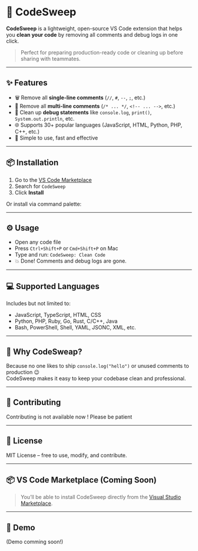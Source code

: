 # 🧹 CodeSweep

**CodeSweep** is a lightweight, open-source VS Code extension that helps you **clean your code** by removing all comments and debug logs in one click.

> Perfect for preparing production-ready code or cleaning up before sharing with teammates.

---

## ✨ Features

- 🗑️ Remove all **single-line comments** (`//`, `#`, `--`, `;`, etc.)
- 🧼 Remove all **multi-line comments** (`/* ... */`, `<!-- ... -->`, etc.)
- 🐞 Clean up **debug statements** like `console.log`, `print()`, `System.out.println`, etc.
- 🌐 Supports 30+ popular languages (JavaScript, HTML, Python, PHP, C++, etc.)
- 🚀 Simple to use, fast and effective

---

## 📦 Installation

1. Go to the [VS Code Marketplace](https://marketplace.visualstudio.com/)
2. Search for `CodeSweep`
3. Click **Install**

Or install via command palette:


---

## ⚙️ Usage

- Open any code file
- Press `Ctrl+Shift+P` or `Cmd+Shift+P` on Mac
- Type and run: `CodeSweep: Clean Code`
- 💥 Done! Comments and debug logs are gone.

---

## 💻 Supported Languages

Includes but not limited to:

- JavaScript, TypeScript, HTML, CSS
- Python, PHP, Ruby, Go, Rust, C/C++, Java
- Bash, PowerShell, Shell, YAML, JSONC, XML, etc.

---

## 🧠 Why CodeSweap?

Because no one likes to ship `console.log("hello")` or unused comments to production 😉  
CodeSweep makes it easy to keep your codebase clean and professional.

---

## 🤝 Contributing
Contributing is not available now ! Please be patient

---

## 📜 License

MIT License – free to use, modify, and contribute.

---

## 📦 VS Code Marketplace (Coming Soon)

> You’ll be able to install CodeSweep directly from the [Visual Studio Marketplace](https://marketplace.visualstudio.com/).

---

## 🧪 Demo
(Demo comming soon!)

